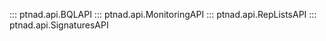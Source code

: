 ::: ptnad.api.BQLAPI
::: ptnad.api.MonitoringAPI
::: ptnad.api.RepListsAPI
::: ptnad.api.SignaturesAPI